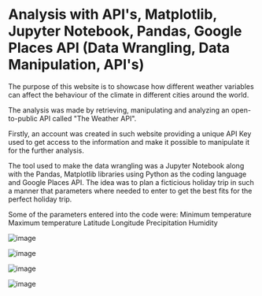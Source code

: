 # Analysis with API's, Matplotlib, Jupyter Notebook, Pandas, Google Places API (Data Wrangling, Data Manipulation, API's)


The purpose of this website is to showcase how different weather variables can affect the behaviour of the climate in different cities around the world.

The analysis was made by retrieving, manipulating and analyzing an open-to-public API called "The Weather API".

Firstly, an account was created in such website providing a unique API Key used to get access to the information and make it possible to manipulate it for the further analysis.

The tool used to make the data wrangling was a Jupyter Notebook along with the Pandas, Matplotlib libraries using Python as the coding language and Google Places API. The idea was to plan a ficticious holiday trip in such a manner that parameters where needed to enter to get the best fits for the perfect holiday trip.

Some of the parameters entered into the code were:
                            Minimum temperature
                            Maximum temperature
                            Latitude
                            Longitude
                            Precipitation
                            Humidity
                            
![image](https://user-images.githubusercontent.com/73721626/123882598-ba197e80-d90c-11eb-8920-e0bbe918d933.png)

![image](https://user-images.githubusercontent.com/73721626/123882538-948c7500-d90c-11eb-85a7-eee06ec7600b.png)

![image](https://user-images.githubusercontent.com/73721626/123882554-a110cd80-d90c-11eb-9651-33e84b0e6840.png)

![image](https://user-images.githubusercontent.com/73721626/123882563-ab32cc00-d90c-11eb-92eb-c4275b88b154.png)



